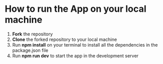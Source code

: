 # How to run the App on your local machine
1. **Fork** the repository
2. **Clone** the forked repository to your local machine
3. Run **npm install** on your terminal to install all the dependencies in the package.json file
4. Run **npm run dev** to start the app in the development server
